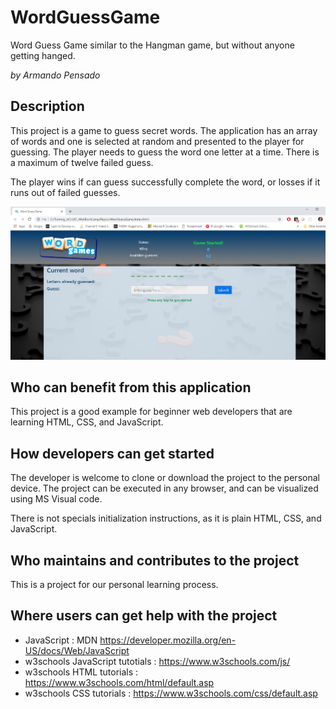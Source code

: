 # WordGuessGame

Word Guess Game similar to the Hangman game, but without anyone getting hanged.

_by Armando Pensado_

## Description

This project is a game to guess secret words. The application has an array of words and one is selected at random and presented to the player for guessing. The player needs to guess the word one letter at a time. There is a maximum of twelve failed guess.

The player wins if can guess successfully complete the word, or losses if it runs out of failed guesses.

![MainPage](./docs/WordGame.png)

## Who can benefit from this application

This project is a good example for beginner web developers that are learning HTML, CSS, and JavaScript. 

## How developers can get started

The developer is welcome to clone or download the project to the personal device. The project can be executed in any browser, and can be visualized using MS Visual code. 

There is not specials initialization instructions, as it is plain HTML, CSS, and JavaScript. 

## Who maintains and contributes to the project

This is a project for our personal learning process.

## Where users can get help with the project

* JavaScript : MDN https://developer.mozilla.org/en-US/docs/Web/JavaScript
* w3schools JavaScript tutotials : https://www.w3schools.com/js/
* w3schools HTML tutorials : https://www.w3schools.com/html/default.asp
* w3schools CSS tutorials : https://www.w3schools.com/css/default.asp